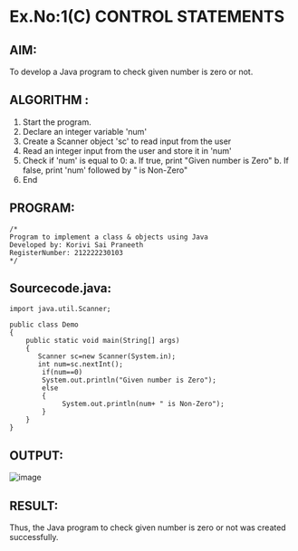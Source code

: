 # Ex.No:1(C) CONTROL STATEMENTS

## AIM:
To develop a Java program to check given number is zero or not.

## ALGORITHM :
1.	Start the program.
2.	Declare an integer variable 'num'
3.	Create a Scanner object 'sc' to read input from the user
4.	Read an integer input from the user and store it in 'num'
5.	Check if 'num' is equal to 0:
a.	If true, print "Given number is Zero"
b.	If false, print 'num' followed by " is Non-Zero"
6.	End





## PROGRAM:
 ```
/*
Program to implement a class & objects using Java
Developed by: Korivi Sai Praneeth
RegisterNumber: 212222230103
*/
```

## Sourcecode.java:
```
import java.util.Scanner;

public class Demo
{
    public static void main(String[] args)
    {
       Scanner sc=new Scanner(System.in);
       int num=sc.nextInt();
        if(num==0)
        System.out.println("Given number is Zero");
        else
        {
        	 System.out.println(num+ " is Non-Zero");
        }
    }
}

```
## OUTPUT:

![image](https://github.com/user-attachments/assets/2ce116ff-7c08-480d-af64-1c7f658acefb)


## RESULT:
Thus, the Java program to check given number is zero or not was created successfully.

